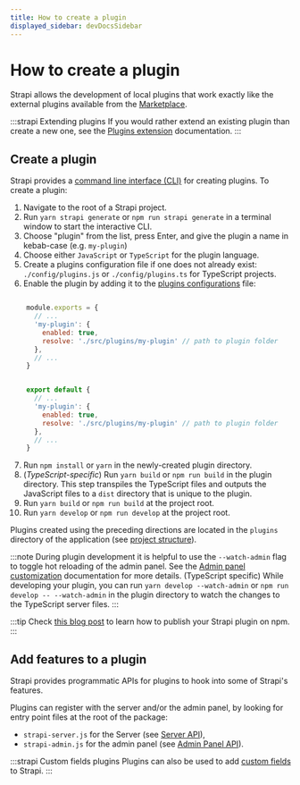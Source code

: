 ```yaml
---
title: How to create a plugin
displayed_sidebar: devDocsSidebar
---
```


# How to create a plugin

Strapi allows the development of local plugins that work exactly like the external plugins available from the [Marketplace](https://market.strapi.io).

:::strapi Extending plugins
If you would rather extend an existing plugin than create a new one, see the [Plugins extension](/dev-docs/plugins-extension) documentation.
:::

## Create a plugin

Strapi provides a [command line interface (CLI)](/dev-docs/cli) for creating plugins. To create a plugin:

1. Navigate to the root of a Strapi project.
2. Run `yarn strapi generate` or `npm run strapi generate` in a terminal window to start the interactive CLI.
4. Choose "plugin" from the list, press Enter, and give the plugin a name in kebab-case (e.g. `my-plugin`)
5. Choose either `JavaScript` or `TypeScript` for the plugin language.
6. Create a plugins configuration file if one does not already exist: `./config/plugins.js` or `./config/plugins.ts` for TypeScript projects.
7. Enable the plugin by adding it to the [plugins configurations](/dev-docs/configurations/plugins) file:

<Tabs>
<TabItem value="js" label="JavaScript">

```js title="./config/plugins.js"

    module.exports = {
      // ...
      'my-plugin': {
        enabled: true,
        resolve: './src/plugins/my-plugin' // path to plugin folder
      },
      // ...
    }
```
</TabItem>

<TabItem value="ts" label="TypeScript">

```js title=./config/plugins.ts

    export default {
      // ...
      'my-plugin': {
        enabled: true,
        resolve: './src/plugins/my-plugin' // path to plugin folder
      },
      // ...
    }


```

</TabItem>
</Tabs>

7. Run `npm install` or `yarn` in the newly-created plugin directory.
8. (*TypeScript-specific*) Run `yarn build` or `npm run build` in the plugin directory. This step transpiles the TypeScript files and outputs the JavaScript files to a `dist` directory that is unique to the plugin.
9. Run `yarn build` or `npm run build` at the project root.
10. Run `yarn develop` or `npm run develop` at the project root.

Plugins created using the preceding directions are located in the `plugins` directory of the application (see [project structure](/dev-docs/project-structure)).

:::note
During plugin development it is helpful to use the `--watch-admin` flag to toggle hot reloading of the admin panel. See the [Admin panel customization](/dev-docs/admin-panel-customization) documentation for more details. (TypeScript specific) While developing your plugin, you can run `yarn develop --watch-admin` or `npm run develop -- --watch-admin` in the plugin directory to watch the changes to the TypeScript server files.
:::

:::tip
Check [this blog post](https://strapi.io/blog/how-to-create-a-strapi-v4-plugin-publish-on-npm-6-6) to learn how to publish your Strapi plugin on npm.
:::

## Add features to a plugin

Strapi provides programmatic APIs for plugins to hook into some of Strapi's features.

Plugins can register with the server and/or the admin panel, by looking for entry point files at the root of the package:
  - `strapi-server.js` for the Server (see [Server API](/dev-docs/plugin-development/server-api)),
  - `strapi-admin.js` for the admin panel (see [Admin Panel API](/dev-docs/plugin-development/admin-panel-api)).

:::strapi Custom fields plugins
Plugins can also be used to add [custom fields](/dev-docs/plugin-development/custom-fields) to Strapi.
:::
